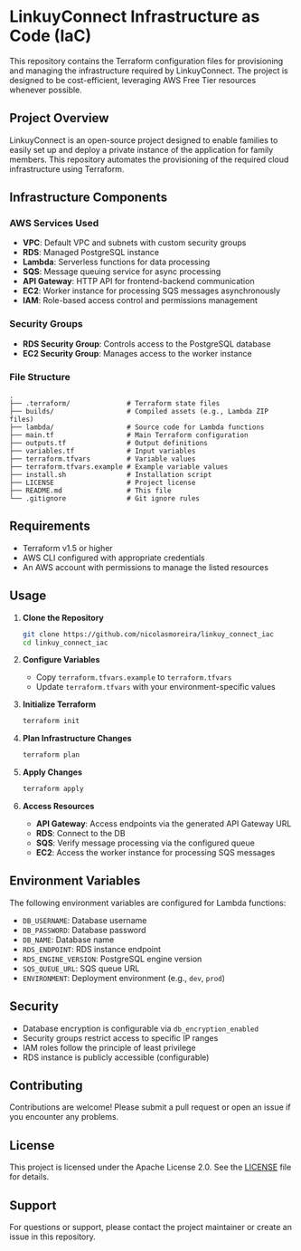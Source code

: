 # LinkuyConnect Infrastructure as Code (IaC)

This repository contains the Terraform configuration files for provisioning and managing the infrastructure required by LinkuyConnect. The project is designed to be cost-efficient, leveraging AWS Free Tier resources whenever possible.

## Project Overview

LinkuyConnect is an open-source project designed to enable families to easily set up and deploy a private instance of the application for family members. This repository automates the provisioning of the required cloud infrastructure using Terraform.

## Infrastructure Components

### AWS Services Used

- **VPC**: Default VPC and subnets with custom security groups
- **RDS**: Managed PostgreSQL instance
- **Lambda**: Serverless functions for data processing
- **SQS**: Message queuing service for async processing
- **API Gateway**: HTTP API for frontend-backend communication
- **EC2**: Worker instance for processing SQS messages asynchronously
- **IAM**: Role-based access control and permissions management

### Security Groups

- **RDS Security Group**: Controls access to the PostgreSQL database
- **EC2 Security Group**: Manages access to the worker instance

### File Structure

```plaintext
.
├── .terraform/              # Terraform state files
├── builds/                  # Compiled assets (e.g., Lambda ZIP files)
├── lambda/                  # Source code for Lambda functions
├── main.tf                  # Main Terraform configuration
├── outputs.tf               # Output definitions
├── variables.tf             # Input variables
├── terraform.tfvars         # Variable values
├── terraform.tfvars.example # Example variable values
├── install.sh               # Installation script
├── LICENSE                  # Project license
├── README.md                # This file
└── .gitignore               # Git ignore rules
```

## Requirements

- Terraform v1.5 or higher
- AWS CLI configured with appropriate credentials
- An AWS account with permissions to manage the listed resources

## Usage

1. **Clone the Repository**

   ```bash
   git clone https://github.com/nicolasmoreira/linkuy_connect_iac
   cd linkuy_connect_iac
   ```

2. **Configure Variables**

   - Copy `terraform.tfvars.example` to `terraform.tfvars`
   - Update `terraform.tfvars` with your environment-specific values

3. **Initialize Terraform**

   ```bash
   terraform init
   ```

4. **Plan Infrastructure Changes**

   ```bash
   terraform plan
   ```

5. **Apply Changes**

   ```bash
   terraform apply
   ```

6. **Access Resources**
   - **API Gateway**: Access endpoints via the generated API Gateway URL
   - **RDS**: Connect to the DB
   - **SQS**: Verify message processing via the configured queue
   - **EC2**: Access the worker instance for processing SQS messages

## Environment Variables

The following environment variables are configured for Lambda functions:

- `DB_USERNAME`: Database username
- `DB_PASSWORD`: Database password
- `DB_NAME`: Database name
- `RDS_ENDPOINT`: RDS instance endpoint
- `RDS_ENGINE_VERSION`: PostgreSQL engine version
- `SQS_QUEUE_URL`: SQS queue URL
- `ENVIRONMENT`: Deployment environment (e.g., `dev`, `prod`)

## Security

- Database encryption is configurable via `db_encryption_enabled`
- Security groups restrict access to specific IP ranges
- IAM roles follow the principle of least privilege
- RDS instance is publicly accessible (configurable)

## Contributing

Contributions are welcome! Please submit a pull request or open an issue if you encounter any problems.

## License

This project is licensed under the Apache License 2.0. See the [LICENSE](LICENSE) file for details.

## Support

For questions or support, please contact the project maintainer or create an issue in this repository.

